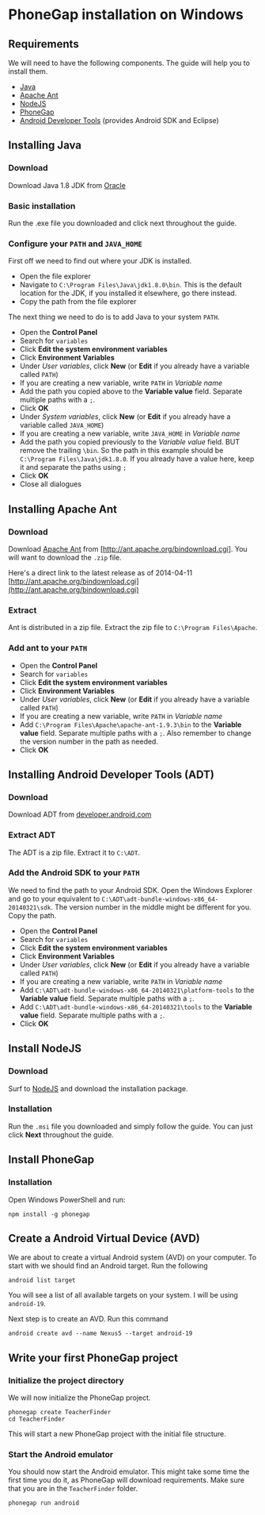 # PhoneGap installation on Windows

## Requirements

We will need to have the following components. The guide will help you to install them.

- [Java](http://java.oracle.com)
- [Apache Ant](http://ant.apache.org/)
- [NodeJS](http://nodejs.org/)
- [PhoneGap](http://www.phonegap.com)
- [Android Developer Tools](http://developer.android.com) (provides Android SDK and Eclipse)

## Installing Java

### Download

Download Java 1.8 JDK from [Oracle](http://www.oracle.com/technetwork/java/javase/downloads/index.html)

### Basic installation

Run the .exe file you downloaded and click next throughout the guide.

### Configure your `PATH` and `JAVA_HOME`

First off we need to find out where your JDK is installed.

- Open the file explorer
- Navigate to `C:\Program Files\Java\jdk1.8.0\bin`. This is the default location for the JDK, if you installed it elsewhere, go there instead.
- Copy the path from the file explorer

The next thing we need to do is to add Java to your system `PATH`.

- Open the **Control Panel**
- Search for `variables`
- Click **Edit the system environment variables**
- Click **Environment Variables**
- Under *User variables*, click **New** (or **Edit** if you already have a variable called `PATH`)
- If you are creating a new variable, write ``PATH`` in *Variable name*
- Add the path you copied above to the **Variable value** field. Separate multiple paths with a `;`.
- Click **OK**
- Under *System variables*, click **New** (or **Edit** if you already have a variable called `JAVA_HOME`)
- If you are creating a new variable, write ``JAVA_HOME`` in *Variable name*
- Add the path you copied previously to the *Variable value* field. BUT remove the trailing `\bin`. So the path in this example should be `C:\Program Files\Java\jdk1.8.0`. If you already have a value here, keep it and separate the paths using `;`
- Click **OK**
- Close all dialogues

## Installing Apache Ant

### Download

Download [Apache Ant](http://ant.apache.org/) from [http://ant.apache.org/bindownload.cgi]. You will want to download the `.zip` file.

Here's a direct link to the latest release as of 2014-04-11 [http://ant.apache.org/bindownload.cgi](http://ant.apache.org/bindownload.cgi)

### Extract

Ant is distributed in a zip file. Extract the zip file to `C:\Program Files\Apache`.

### Add ant to your `PATH`

- Open the **Control Panel**
- Search for `variables`
- Click **Edit the system environment variables**
- Click **Environment Variables**
- Under *User variables*, click **New** (or **Edit** if you already have a variable called `PATH`)
- If you are creating a new variable, write ``PATH`` in *Variable name*
- Add `C:\Program Files\Apache\apache-ant-1.9.3\bin` to the **Variable value** field. Separate multiple paths with a `;`. Also remember to change the version number in the path as needed.
- Click **OK**

## Installing Android Developer Tools (ADT)

### Download

Download ADT from [developer.android.com](http://developer.android.com/sdk/index.html)

### Extract ADT

The ADT is a zip file. Extract it to `C:\ADT`.

### Add the Android SDK to your `PATH`

We need to find the path to your Android SDK. Open the Windows Explorer and go to your equivalent to `C:\ADT\adt-bundle-windows-x86_64-20140321\sdk`. The version number in the middle might be different for you. Copy the path.

- Open the **Control Panel**
- Search for `variables`
- Click **Edit the system environment variables**
- Click **Environment Variables**
- Under *User variables*, click **New** (or **Edit** if you already have a variable called `PATH`)
- If you are creating a new variable, write ``PATH`` in *Variable name*
- Add `C:\ADT\adt-bundle-windows-x86_64-20140321\platform-tools` to the **Variable value** field. Separate multiple paths with a `;`.
- Add `C:\ADT\adt-bundle-windows-x86_64-20140321\tools` to the **Variable value** field. Separate multiple paths with a `;`.
- Click **OK**

## Install NodeJS

### Download

Surf to [NodeJS](http://nodejs.org/) and download the installation package.

### Installation

Run the `.msi` file you downloaded and simply follow the guide. You can just click **Next** throughout the guide.

## Install PhoneGap

### Installation

Open Windows PowerShell and run:

    npm install -g phonegap

## Create a Android Virtual Device (AVD)

We are about to create a virtual Android system (AVD) on your computer. To start with we should find an Android target. Run the following

    android list target

You will see a list of all available targets on your system. I will be using `android-19`.

Next step is to create an AVD. Run this command

    android create avd --name Nexus5 --target android-19

## Write your first PhoneGap project

### Initialize the project directory

We will now initialize the PhoneGap project.

    phonegap create TeacherFinder
    cd TeacherFinder

This will start a new PhoneGap project with the initial file structure.

### Start the Android emulator

You should now start the Android emulator. This might take some time the first time you do it, as PhoneGap will download requirements. Make sure that you are in the `TeacherFinder` folder.

    phonegap run android
